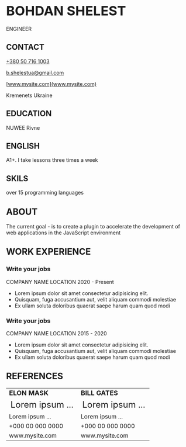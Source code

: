 
# <b style="font-size:36px"> BOHDAN SHELEST </b>

ENGINEER

## CONTACT

[+380 50 716 1003](http://example.com)

[b.shelestua@gmail.com](b.shelestua@gmail.com)

[www.mysite.com](www.mysite.com)

Kremenets Ukraine 

## EDUCATION

NUWEE Rivne

## ENGLISH

A1+. I take lessons three times a week

## SKILS

over 15 programming languages

## <b style="font-size:24px"> ABOUT </b>

The current goal - is to create a plugin to accelerate the development of web applications in the JavaScript environment

## <b style="font-size:24px"> WORK EXPERIENCE </b>

### Write your jobs

COMPANY NAME LOCATION 2020 - Present 

* Lorem ipsum dolor sit amet consectetur adipisicing elit. 
* Quisquam, fuga accusantium aut, velit aliquam commodi molestiae 
* Ex ullam soluta doloribus quaerat saepe harum quam quod modi 


### Write your jobs

COMPANY NAME LOCATION 2015 - 2020 

* Lorem ipsum dolor sit amet consectetur adipisicing elit. 
* Quisquam, fuga accusantium aut, velit aliquam commodi molestiae 
* Ex ullam soluta doloribus quaerat saepe harum quam quod modi 

## <b style="font-size:24px"> REFERENCES </b>

<table border="0">
 <tr>
    <td><b style="font-size:18px">ELON MASK</b></td>
    <td><b style="font-size:18px">BILL GATES</b></td>
 </tr>
 <tr>
    <td style="font-size:24px">Lorem ipsum ...</td>
    <td style="font-size:24px">Lorem ipsum ...</td>
 </tr>
  <tr>
    <td style="font-size:16px">Lorem ipsum ...</td>
    <td style="font-size:16px">Lorem ipsum ...</td>
 </tr>
   <tr>
    <td style="font-size:16px">+000 00 000 0000</td>
    <td style="font-size:16px">+000 00 000 0000</td>
 </tr>
  <tr>
    <td style="font-size:16px">www.mysite.com</td>
    <td style="font-size:16px">www.mysite.com</td>
 </tr>
</table>